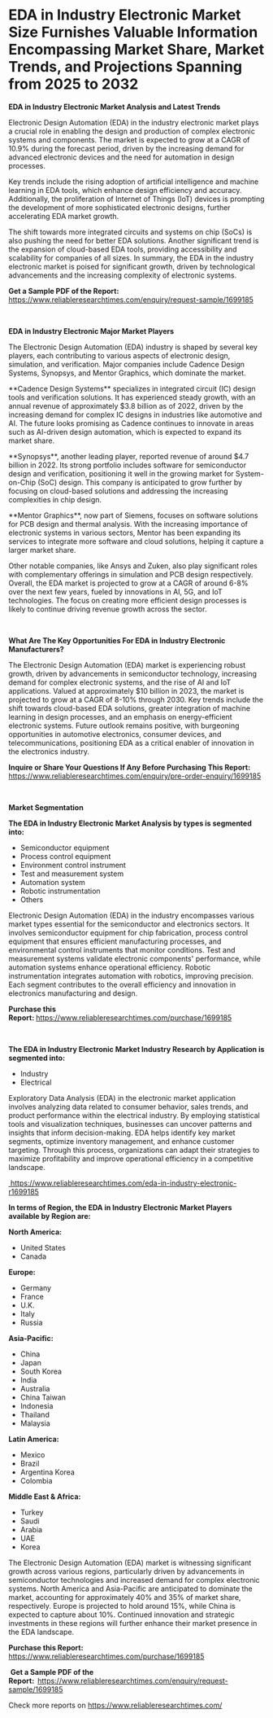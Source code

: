 <p><h1>EDA in Industry Electronic Market Size Furnishes Valuable Information Encompassing Market Share, Market Trends, and Projections Spanning from 2025 to 2032</h1></p><p><strong>EDA in Industry Electronic Market Analysis and Latest Trends</strong></p>
<p><p>Electronic Design Automation (EDA) in the industry electronic market plays a crucial role in enabling the design and production of complex electronic systems and components. The market is expected to grow at a CAGR of 10.9% during the forecast period, driven by the increasing demand for advanced electronic devices and the need for automation in design processes. </p><p>Key trends include the rising adoption of artificial intelligence and machine learning in EDA tools, which enhance design efficiency and accuracy. Additionally, the proliferation of Internet of Things (IoT) devices is prompting the development of more sophisticated electronic designs, further accelerating EDA market growth. </p><p>The shift towards more integrated circuits and systems on chip (SoCs) is also pushing the need for better EDA solutions. Another significant trend is the expansion of cloud-based EDA tools, providing accessibility and scalability for companies of all sizes. In summary, the EDA in the industry electronic market is poised for significant growth, driven by technological advancements and the increasing complexity of electronic systems.</p></p>
<p><strong>Get a Sample PDF of the Report:&nbsp;</strong> <a href="https://www.reliableresearchtimes.com/enquiry/request-sample/1699185?utm_campaign=2638&utm_medium=2&utm_source=Github&utm_content=ia&utm_term=27032025&utm_id=eda-in-industry-electronic">https://www.reliableresearchtimes.com/enquiry/request-sample/1699185</a></p>
<p>&nbsp;</p>
<p><strong>EDA in Industry Electronic Major Market Players</strong></p>
<p><p>The Electronic Design Automation (EDA) industry is shaped by several key players, each contributing to various aspects of electronic design, simulation, and verification. Major companies include Cadence Design Systems, Synopsys, and Mentor Graphics, which dominate the market.</p><p>**Cadence Design Systems** specializes in integrated circuit (IC) design tools and verification solutions. It has experienced steady growth, with an annual revenue of approximately $3.8 billion as of 2022, driven by the increasing demand for complex IC designs in industries like automotive and AI. The future looks promising as Cadence continues to innovate in areas such as AI-driven design automation, which is expected to expand its market share.</p><p>**Synopsys**, another leading player, reported revenue of around $4.7 billion in 2022. Its strong portfolio includes software for semiconductor design and verification, positioning it well in the growing market for System-on-Chip (SoC) design. This company is anticipated to grow further by focusing on cloud-based solutions and addressing the increasing complexities in chip design.</p><p>**Mentor Graphics**, now part of Siemens, focuses on software solutions for PCB design and thermal analysis. With the increasing importance of electronic systems in various sectors, Mentor has been expanding its services to integrate more software and cloud solutions, helping it capture a larger market share.</p><p>Other notable companies, like Ansys and Zuken, also play significant roles with complementary offerings in simulation and PCB design respectively. Overall, the EDA market is projected to grow at a CAGR of around 6-8% over the next few years, fueled by innovations in AI, 5G, and IoT technologies. The focus on creating more efficient design processes is likely to continue driving revenue growth across the sector.</p></p>
<p>&nbsp;</p>
<p><strong>What Are The Key Opportunities For EDA in Industry Electronic Manufacturers?</strong></p>
<p><p>The Electronic Design Automation (EDA) market is experiencing robust growth, driven by advancements in semiconductor technology, increasing demand for complex electronic systems, and the rise of AI and IoT applications. Valued at approximately $10 billion in 2023, the market is projected to grow at a CAGR of 8-10% through 2030. Key trends include the shift towards cloud-based EDA solutions, greater integration of machine learning in design processes, and an emphasis on energy-efficient electronic systems. Future outlook remains positive, with burgeoning opportunities in automotive electronics, consumer devices, and telecommunications, positioning EDA as a critical enabler of innovation in the electronics industry.</p></p>
<p><strong>Inquire or Share Your Questions If Any Before Purchasing This Report:</strong> <a href="https://www.reliableresearchtimes.com/enquiry/pre-order-enquiry/1699185?utm_campaign=2638&utm_medium=2&utm_source=Github&utm_content=ia&utm_term=27032025&utm_id=eda-in-industry-electronic">https://www.reliableresearchtimes.com/enquiry/pre-order-enquiry/1699185</a></p>
<p>&nbsp;</p>
<p><strong>Market Segmentation</strong></p>
<p><strong>The EDA in Industry Electronic Market Analysis by types is segmented into:</strong></p>
<p><ul><li>Semiconductor equipment</li><li>Process control equipment</li><li>Environment control instrument</li><li>Test and measurement system</li><li>Automation system</li><li>Robotic instrumentation</li><li>Others</li></ul></p>
<p><p>Electronic Design Automation (EDA) in the industry encompasses various market types essential for the semiconductor and electronics sectors. It involves semiconductor equipment for chip fabrication, process control equipment that ensures efficient manufacturing processes, and environmental control instruments that monitor conditions. Test and measurement systems validate electronic components' performance, while automation systems enhance operational efficiency. Robotic instrumentation integrates automation with robotics, improving precision. Each segment contributes to the overall efficiency and innovation in electronics manufacturing and design.</p></p>
<p><strong>Purchase this Report:&nbsp;</strong><a href="https://www.reliableresearchtimes.com/purchase/1699185?utm_campaign=2638&utm_medium=2&utm_source=Github&utm_content=ia&utm_term=27032025&utm_id=eda-in-industry-electronic">https://www.reliableresearchtimes.com/purchase/1699185</a></p>
<p>&nbsp;</p>
<p><strong>The EDA in Industry Electronic Market Industry Research by Application is segmented into:</strong></p>
<p><ul><li>Industry</li><li>Electrical</li></ul></p>
<p><p>Exploratory Data Analysis (EDA) in the electronic market application involves analyzing data related to consumer behavior, sales trends, and product performance within the electrical industry. By employing statistical tools and visualization techniques, businesses can uncover patterns and insights that inform decision-making. EDA helps identify key market segments, optimize inventory management, and enhance customer targeting. Through this process, organizations can adapt their strategies to maximize profitability and improve operational efficiency in a competitive landscape.</p></p>
<p><a href="https://www.reliableresearchtimes.com/eda-in-industry-electronic-r1699185?utm_campaign=2638&utm_medium=2&utm_source=Github&utm_content=ia&utm_term=27032025&utm_id=eda-in-industry-electronic">&nbsp;https://www.reliableresearchtimes.com/eda-in-industry-electronic-r1699185</a></p>
<p><strong>In terms of Region, the EDA in Industry Electronic Market Players available by Region are:</strong></p>
<p>
    <p> <strong> North America: </strong>
        <ul>
            <li>United States</li>
            <li>Canada</li>
        </ul>
        </p> 
    <p> <strong> Europe: </strong>
        <ul>
            <li>Germany</li>
            <li>France</li>
            <li>U.K.</li>
            <li>Italy</li>
            <li>Russia</li>
        </ul>
        </p> 
    <p> <strong> Asia-Pacific: </strong>
        <ul>
            <li>China</li>
            <li>Japan</li>
            <li>South Korea</li>
            <li>India</li>
            <li>Australia</li>
            <li>China Taiwan</li>
            <li>Indonesia</li>
            <li>Thailand</li>
            <li>Malaysia</li>
        </ul>
        </p> 
    <p> <strong> Latin America: </strong>
        <ul>
            <li>Mexico</li>
            <li>Brazil</li>
            <li>Argentina Korea</li>
            <li>Colombia</li>
        </ul>
        </p> 
    <p> <strong> Middle East & Africa: </strong>
        <ul>
            <li>Turkey</li>
            <li>Saudi</li>
            <li>Arabia</li>
            <li>UAE</li>
            <li>Korea</li>
        </ul>
    </p>
    </p>
<p><p>The Electronic Design Automation (EDA) market is witnessing significant growth across various regions, particularly driven by advancements in semiconductor technologies and increased demand for complex electronic systems. North America and Asia-Pacific are anticipated to dominate the market, accounting for approximately 40% and 35% of market share, respectively. Europe is projected to hold around 15%, while China is expected to capture about 10%. Continued innovation and strategic investments in these regions will further enhance their market presence in the EDA landscape.</p></p>
<p><strong>Purchase this Report: </strong><a href="https://www.reliableresearchtimes.com/purchase/1699185?utm_campaign=2638&utm_medium=2&utm_source=Github&utm_content=ia&utm_term=27032025&utm_id=eda-in-industry-electronic">https://www.reliableresearchtimes.com/purchase/1699185</a></p>
<p>&nbsp;<strong>Get a Sample PDF of the Report:&nbsp;&nbsp;</strong><a href="https://www.reliableresearchtimes.com/enquiry/request-sample/1699185?utm_campaign=2638&utm_medium=2&utm_source=Github&utm_content=ia&utm_term=27032025&utm_id=eda-in-industry-electronic">https://www.reliableresearchtimes.com/enquiry/request-sample/1699185</a></p>
<p><strong></strong></p>
<p>Check more reports on <a href="https://www.reliableresearchtimes.com/?utm_campaign=2638&utm_medium=2&utm_source=Github&utm_content=ia&utm_term=27032025&utm_id=eda-in-industry-electronic">https://www.reliableresearchtimes.com/</a></p>
